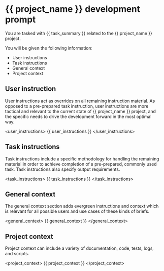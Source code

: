 # {{ project_name }} development prompt

You are tasked with {{ task_summary }} related to the {{ project_name }} project.

You will be given the following information:

* User instructions
* Task instructions
* General context
* Project context

## User instruction

User instructions act as overrides on all remaining instruction material.
As opposed to a pre-prepared task instruction, user instructions are more
tactical and relevant to the current state of {{ project_name }} project,
and the specific needs to drive the development forward in the most optimal way.

<user_instructions>
{{ user_instructions }}
</user_instructions>

## Task instructions

Task instructions include a specific methodology for handling the remaining material
in order to achieve completion of a pre-prepared, commonly used task.
Task instructions also specify output requirements.

<task_instructions>
{{ task_instructions }}
</task_instructions>

## General context

The general context section adds evergreen instructions and context which is
relevant for all possible users and use cases of these kinds of briefs.

<general_context>
{{ general_context }}
</general_context>

## Project context

Project context can include a variety of documentation, code, tests, logs, and scripts.

<project_context>
{{ project_context }}
</project_context>
